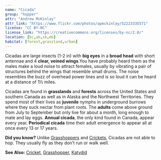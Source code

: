 ```yaml
---
name: "Cicada"
group: "hopper"
attr: "Andrew McKinlay"
attr_link: "https://www.flickr.com/photos/apmckinlay/52223335571"
license: "CC BY-NC"
license_link: "https://creativecommons.org/licenses/by-nc/2.0/"
location: [bc,ab,sk,mb]
habitat: [forest,grassland,urban]
---
```

Cicadas are large insects (1-2 in) with **big eyes** in a **broad head** with short antennae and 4 **clear, veined wings**.You have probably heard them as the males make a loud noise to attract females, usually by vibrating a pair of structures behind the wings that resemble small drums. The noise resembles the buzz of overhead power lines and is so loud it can be heard at a distance of 1½ miles.

Cicadas are found in **grasslands** and **forests** across the United States and southern Canada as well as in Alaska and the Northwest Territories. They spend most of their lives as **juvenile** nymphs in underground burrows where they suck nectar from plant roots. The **adults** come above ground from July to September but only live for about a month, long enough to mate and lay eggs. **Annual cicada**, the only kind found in Canada, appear every year. **Periodical cicada** time their adult emergence to appear all at once every 13 or 17 years.

**Did you know?** Unlike [Grasshoppers](/insects/grasshop/) and [Crickets](/insects/cricket/), Cicadas are not able to hop. They usually fly as they don’t run or walk well.

<!-- generated, do not edit -->
**See Also:**
[Cricket](/insects/cricket/),
[Grasshopper](/insects/grasshop/),
[Katydid](/insects/katydid/)

